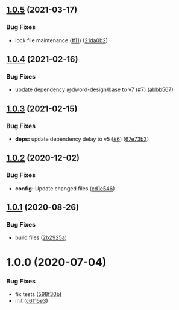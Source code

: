 ## [1.0.5](https://github.com/dword-design/chdir/compare/v1.0.4...v1.0.5) (2021-03-17)


### Bug Fixes

* lock file maintenance ([#11](https://github.com/dword-design/chdir/issues/11)) ([21da0b2](https://github.com/dword-design/chdir/commit/21da0b2931b5d93b94c695fae97d2798606e3724))

## [1.0.4](https://github.com/dword-design/chdir/compare/v1.0.3...v1.0.4) (2021-02-16)


### Bug Fixes

* update dependency @dword-design/base to v7 ([#7](https://github.com/dword-design/chdir/issues/7)) ([abbb567](https://github.com/dword-design/chdir/commit/abbb567385443a4e2b171cfb977f31aac60ece5e))

## [1.0.3](https://github.com/dword-design/chdir/compare/v1.0.2...v1.0.3) (2021-02-15)


### Bug Fixes

* **deps:** update dependency delay to v5 ([#6](https://github.com/dword-design/chdir/issues/6)) ([67e73b3](https://github.com/dword-design/chdir/commit/67e73b3e1e59fa7d8c8f758871b69863bd7e7619))

## [1.0.2](https://github.com/dword-design/chdir/compare/v1.0.1...v1.0.2) (2020-12-02)


### Bug Fixes

* **config:** Update changed files ([cd1e546](https://github.com/dword-design/chdir/commit/cd1e546f5b298f5587cf0560b4375246b00d8776))

## [1.0.1](https://github.com/dword-design/chdir/compare/v1.0.0...v1.0.1) (2020-08-26)


### Bug Fixes

* build files ([2b2925a](https://github.com/dword-design/chdir/commit/2b2925afb2c6c751145fb109413dc5183c1f36e3))

# 1.0.0 (2020-07-04)


### Bug Fixes

* fix tests ([598f30b](https://github.com/dword-design/chdir/commit/598f30bfccb49be76992df4c4d1de479238f7d7b))
* init ([c6115e3](https://github.com/dword-design/chdir/commit/c6115e349394d5fa4c9428e343e8879a7d58f26a))
